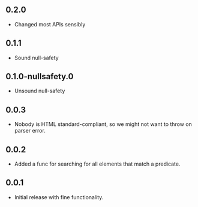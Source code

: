 ## 0.2.0

* Changed most APIs sensibly

## 0.1.1

* Sound null-safety

## 0.1.0-nullsafety.0

* Unsound null-safety

## 0.0.3

* Nobody is HTML standard-compliant, so we might not want to throw on parser error.

## 0.0.2

* Added a func for searching for all elements that match a predicate.

## 0.0.1

* Initial release with fine functionality.
